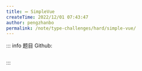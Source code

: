 ```yaml
---
title: ➖ SimpleVue
createTime: 2022/12/01 07:43:47
author: pengzhanbo
permalink: /note/type-challenges/hard/simple-vue/
---
```


::: info 题目
Github: []()

```ts
```
:::
